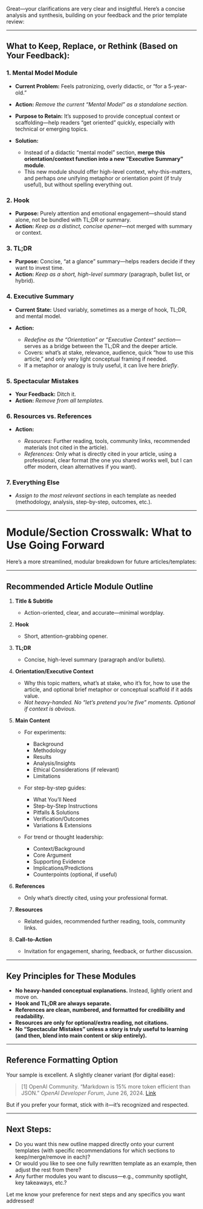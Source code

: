 Great—your clarifications are very clear and insightful. Here’s a concise analysis and synthesis, building on your feedback and the prior template review:

---

## **What to Keep, Replace, or Rethink (Based on Your Feedback):**

### **1. Mental Model Module**

* **Current Problem:** Feels patronizing, overly didactic, or “for a 5-year-old.”
* **Action:** *Remove the current “Mental Model” as a standalone section.*
* **Purpose to Retain:** It’s supposed to provide conceptual context or scaffolding—help readers “get oriented” quickly, especially with technical or emerging topics.
* **Solution:**

  * Instead of a didactic “mental model” section, **merge this orientation/context function into a new “Executive Summary” module**.
  * This new module should offer high-level context, why-this-matters, and perhaps *one* unifying metaphor or orientation point (if truly useful), but without spelling everything out.

### **2. Hook**

* **Purpose:** Purely attention and emotional engagement—should stand alone, not be bundled with TL;DR or summary.
* **Action:** *Keep as a distinct, concise opener*—not merged with summary or context.

### **3. TL;DR**

* **Purpose:** Concise, “at a glance” summary—helps readers decide if they want to invest time.
* **Action:** *Keep as a short, high-level summary* (paragraph, bullet list, or hybrid).

### **4. Executive Summary**

* **Current State:** Used variably, sometimes as a merge of hook, TL;DR, and mental model.
* **Action:**

  * *Redefine as the “Orientation” or “Executive Context” section*—serves as a bridge between the TL;DR and the deeper article.
  * Covers: what’s at stake, relevance, audience, quick “how to use this article,” and only very light conceptual framing if needed.
  * If a metaphor or analogy is truly useful, it can live here *briefly*.

### **5. Spectacular Mistakes**

* **Your Feedback:** Ditch it.
* **Action:** *Remove from all templates.*

### **6. Resources vs. References**

* **Action:**

  * *Resources:* Further reading, tools, community links, recommended materials (not cited in the article).
  * *References:* Only what is directly cited in your article, using a professional, clear format (the one you shared works well, but I can offer modern, clean alternatives if you want).

### **7. Everything Else**

* *Assign to the most relevant sections* in each template as needed (methodology, analysis, step-by-step, outcomes, etc.).

---

# **Module/Section Crosswalk: What to Use Going Forward**

Here’s a more streamlined, modular breakdown for future articles/templates:

---

## **Recommended Article Module Outline**

1. **Title & Subtitle**

   * Action-oriented, clear, and accurate—minimal wordplay.

2. **Hook**

   * Short, attention-grabbing opener.

3. **TL;DR**

   * Concise, high-level summary (paragraph and/or bullets).

4. **Orientation/Executive Context**

   * Why this topic matters, what’s at stake, who it’s for, how to use the article, and optional brief metaphor or conceptual scaffold if it adds value.
   * *Not heavy-handed. No “let’s pretend you’re five” moments. Optional if context is obvious.*

5. **Main Content**

   * For experiments:

     * Background
     * Methodology
     * Results
     * Analysis/Insights
     * Ethical Considerations (if relevant)
     * Limitations
   * For step-by-step guides:

     * What You’ll Need
     * Step-by-Step Instructions
     * Pitfalls & Solutions
     * Verification/Outcomes
     * Variations & Extensions
   * For trend or thought leadership:

     * Context/Background
     * Core Argument
     * Supporting Evidence
     * Implications/Predictions
     * Counterpoints (optional, if useful)

6. **References**

   * Only what’s directly cited, using your professional format.

7. **Resources**

   * Related guides, recommended further reading, tools, community links.

8. **Call-to-Action**

   * Invitation for engagement, sharing, feedback, or further discussion.

---

## **Key Principles for These Modules**

* **No heavy-handed conceptual explanations.** Instead, lightly orient and move on.
* **Hook and TL;DR are always separate.**
* **References are clean, numbered, and formatted for credibility and readability.**
* **Resources are only for optional/extra reading, not citations.**
* **No “Spectacular Mistakes” unless a story is truly useful to learning (and then, blend into main content or skip entirely).**

---

## **Reference Formatting Option**

Your sample is excellent. A slightly cleaner variant (for digital ease):

> \[1] OpenAI Community. “Markdown is 15% more token efficient than JSON.” *OpenAI Developer Forum*, June 26, 2024. [Link](https://community.openai.com/t/markdown-is-15-more-token-efficient-than-json/841742)

But if you prefer your format, stick with it—it’s recognized and respected.

---

## **Next Steps:**

* Do you want this new outline mapped directly onto your current templates (with specific recommendations for which sections to keep/merge/remove in each)?
* Or would you like to see one fully rewritten template as an example, then adjust the rest from there?
* Any further modules you want to discuss—e.g., community spotlight, key takeaways, etc.?

Let me know your preference for next steps and any specifics you want addressed!
